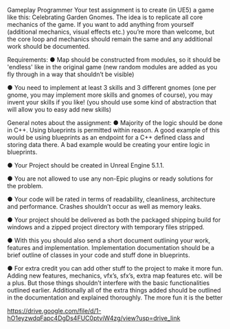 Gameplay Programmer
Your test assignment is to create (in UE5) a game like this: Celebrating Garden Gnomes.
The idea is to replicate all core mechanics of the game. If you want to add anything from
yourself (additional mechanics, visual effects etc.) you’re more than welcome, but the core
loop and mechanics should remain the same and any additional work should be
documented.

Requirements:
● Map should be constructed from modules, so it should be 'endless' like in the original game
(new random modules are added as you fly through in a way that shouldn’t be visible)

● You need to implement at least 3 skills and 3 different gnomes (one per gnome, you may
implement more skills and gnomes of course), you may invent your skills if you like! (you
should use some kind of abstraction that will allow you to easy add new skills)

General notes about the assignment:
● Majority of the logic should be done in C++. Using blueprints is permitted within
reason. A good example of this would be using blueprints as an endpoint for a C++
defined class and storing data there. A bad example would be creating your entire
logic in blueprints.

● Your Project should be created in Unreal Engine 5.1.1.

● You are not allowed to use any non-Epic plugins or ready solutions for the problem.

● Your code will be rated in terms of readability, cleanliness, architecture and
performance. Crashes shouldn’t occur as well as memory leaks.

● Your project should be delivered as both the packaged shipping build for windows
and a zipped project directory with temporary files stripped.

● With this you should also send a short document outlining your work, features and
implementation. Implementation documentation should be a brief outline of classes
in your code and stuff done in blueprints.

● For extra credit you can add other stuff to the project to make it more fun. Adding
new features, mechanics, vfx’s, sfx’s, extra map features etc. will be a plus. But those
things shouldn’t interfere with the basic functionalities outlined earlier. Additionally all
of the extra things added should be outlined in the documentation and explained
thoroughly. The more fun it is the better 


https://drive.google.com/file/d/1-hO1eyzwdqFapc4DgDs4FUC0ptviW4zg/view?usp=drive_link
